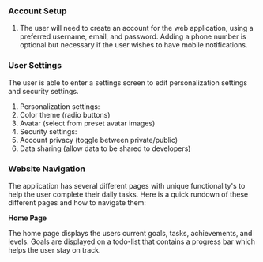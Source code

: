 ### Account Setup

1. The user will need to create an account for the web application, using a preferred username, email, and password. Adding a phone number is optional but necessary if the user wishes to have mobile notifications.

### User Settings 

The user is able to enter a settings screen to edit personalization settings and security settings. 

1. Personalization settings:
1. Color theme (radio buttons)
2. Avatar (select from preset avatar images)
2. Security settings:
1. Account privacy (toggle between private/public)
2. Data sharing (allow data to be shared to developers)

### Website Navigation

The application has several different pages with unique functionality's to help the user complete their daily tasks. Here is a quick rundown of these different pages and how to navigate them:

**Home Page**

The home page displays the users current goals, tasks, achievements, and levels. Goals are displayed on a todo-list that contains a progress bar which helps the user stay on track. 